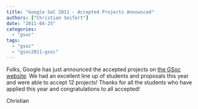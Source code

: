 ```yaml
---
title: "Google SoC 2011 - Accepted Projects Announced"
authors: ["Christian Seifert"]
date: "2011-04-25"
categories: 
  - "gsoc"
tags: 
  - "gsoc"
  - "gsoc2011-gsoc"
---
```


Folks, Google has just announced the accepted projects on [the GSoc website](http://www.google-melange.com). We had an excellent line up of students and proposals this year and were able to accept 12 projects! Thanks for all the students who have applied this year and congratulations to all accepted!  
  
Christian
